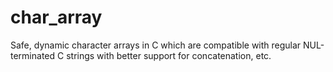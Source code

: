 # char_array
Safe, dynamic character arrays in C which are compatible with regular NUL-terminated C strings with better support for concatenation, etc.
